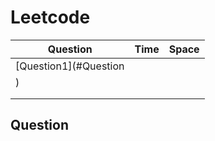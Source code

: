 # Leetcode

| Question               | Time | Space |
| ---------------------- | ---- | ----- |
| [Question1](#Question
) |      |       |
|                        |      |       |
|                        |      |       |























## Question
